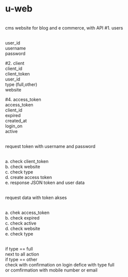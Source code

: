 # u-web

<br>cms website for blog and e commerce, with API
#1. users

<br>user_id
<br>username
<br>password

#2. client
<br>client_id
<br>client_token
<br>user_id
<br>type (full,other)
<br>website

#4. access_token
<br>access_token
<br>client_id
<br>expired
<br>created_at
<br>login_on
<br>active
	
<br>request token with username and password

<br>a. check client_token
<br>b. check website
<br>c. check type
<br>d. create access token
<br>e. response JSON token and user data

<br>request data with token akses

<br>a. chek access_token
<br>b. check expired
<br>c. check active
<br>d. check website
<br>e. check type

<br>if type == full 
<br>	next to all action
<br>if type == other
<br> check with confirmation on login defice with type full
<br> or comfirmation with mobile number or email

